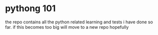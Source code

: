 # pythong 101

the repo contains all the python related learning and tests i have done so far. if this becomes too big will move to a new repo hopefully